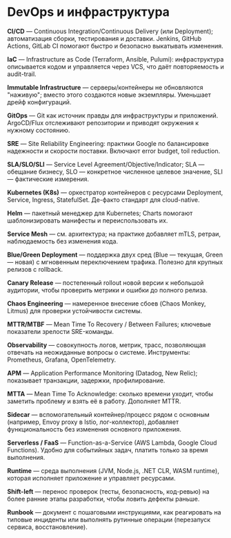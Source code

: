 # DevOps и инфраструктура

**CI/CD** — Continuous Integration/Continuous Delivery (или Deployment); автоматизация сборки, тестирования и доставки. Jenkins, GitHub Actions, GitLab CI помогают быстро и безопасно выкатывать изменения.

**IaC** — Infrastructure as Code (Terraform, Ansible, Pulumi): инфраструктура описывается кодом и управляется через VCS, что даёт повторяемость и audit-trail.

**Immutable Infrastructure** — серверы/контейнеры не обновляются "наживую"; вместо этого создаются новые экземпляры. Уменьшает дрейф конфигураций.

**GitOps** — Git как источник правды для инфраструктуры и приложений. ArgoCD/Flux отслеживают репозитории и приводят окружения к нужному состоянию.

**SRE** — Site Reliability Engineering: практики Google по балансировке надежности и скорости поставки. Включают error budget, toil reduction.

**SLA/SLO/SLI** — Service Level Agreement/Objective/Indicator; SLA — обещание бизнесу, SLO — конкретное численное целевое значение, SLI — фактические измерения.

**Kubernetes (K8s)** — оркестратор контейнеров с ресурсами Deployment, Service, Ingress, StatefulSet. Де-факто стандарт для cloud-native.

**Helm** — пакетный менеджер для Kubernetes; Charts помогaют шаблонизировать манифесты и переиспользовать их.

**Service Mesh** — см. архитектура; на практике добавляет mTLS, ретраи, наблюдаемость без изменения кода.

**Blue/Green Deployment** — поддержка двух сред (Blue — текущая, Green — новая) с мгновенным переключением трафика. Полезно для крупных релизов с rollback.

**Canary Release** — постепенный rollout новой версии к небольшой аудитории, чтобы проверить метрики и ошибки до полного релиза.

**Chaos Engineering** — намеренное внесение сбоев (Chaos Monkey, Litmus) для проверки устойчивости системы.

**MTTR/MTBF** — Mean Time To Recovery / Between Failures; ключевые показатели зрелости SRE-команды.

**Observability** — совокупность логов, метрик, трасс, позволяющая отвечать на неожиданные вопросы о системе. Инструменты: Prometheus, Grafana, OpenTelemetry.

**APM** — Application Performance Monitoring (Datadog, New Relic); показывает транзакции, задержки, профилирование.

**MTTA** — Mean Time To Acknowledge: сколько времени уходит, чтобы заметить проблему и взять её в работу. Дополняет MTTR.

**Sidecar** — вспомогательный контейнер/процесс рядом с основным (например, Envoy proxy в Istio, лог-коллектор), добавляет функциональность без изменения основного приложения.

**Serverless / FaaS** — Function-as-a-Service (AWS Lambda, Google Cloud Functions). Удобно для событийных задач, платить только за время выполнения.

**Runtime** — среда выполнения (JVM, Node.js, .NET CLR, WASM runtime), которая исполняет приложение и управляет ресурсами.

**Shift-left** — перенос проверок (тесты, безопасность, код-ревью) на более ранние этапы разработки, чтобы ловить дефекты раньше.

**Runbook** — документ с пошаговыми инструкциями, как реагировать на типовые инциденты или выполнять рутинные операции (перезапуск сервиса, восстановление).
